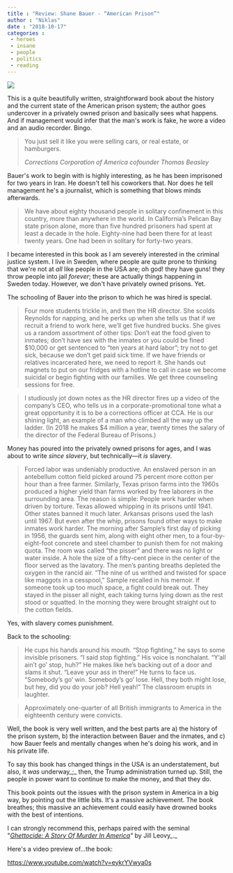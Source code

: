 ```yaml
---
title : "Review: Shane Bauer - “American Prison”"
author : "Niklas"
date : "2018-10-17"
categories : 
 - heroes
 - insane
 - people
 - politics
 - reading
---
```


![](https://niklasblog.com/wp-content/americanprison.jpg)

This is a quite beautifully written, straightforward book about the history and the current state of the American prison system; the author goes undercover in a privately owned prison and basically sees what happens. And if management would infer that the man's work is fake, he wore a video and an audio recorder. Bingo.

> You just sell it like you were selling cars, or real estate, or hamburgers.
> 
> _Corrections Corporation of America cofounder Thomas Beasley_

Bauer's work to begin with is highly interesting, as he has been imprisoned for two years in Iran. He doesn't tell his coworkers that. Nor does he tell management he's a journalist, which is something that blows minds afterwards.

> We have about eighty thousand people in solitary confinement in this country, more than anywhere in the world. In California’s Pelican Bay state prison alone, more than five hundred prisoners had spent at least a decade in the hole. Eighty-nine had been there for at least twenty years. One had been in solitary for forty-two years.

I became interested in this book as I am severely interested in the criminal justice system. I live in Sweden, where people are quite prone to thinking that we're not at _all_ like people in the USA are; oh god! they have guns! they throw people into jail _forever_; these are actually things happening in Sweden today. However, we don't have privately owned prisons. Yet.

The schooling of Bauer into the prison to which he was hired is special.

> Four more students trickle in, and then the HR director. She scolds Reynolds for napping, and he perks up when she tells us that if we recruit a friend to work here, we’ll get five hundred bucks. She gives us a random assortment of other tips: Don’t eat the food given to inmates; don’t have sex with the inmates or you could be fined $10,000 or get sentenced to “ten years at hard labor”; try not to get sick, because we don’t get paid sick time. If we have friends or relatives incarcerated here, we need to report it. She hands out magnets to put on our fridges with a hotline to call in case we become suicidal or begin fighting with our families. We get three counseling sessions for free.

> I studiously jot down notes as the HR director fires up a video of the company’s CEO, who tells us in a corporate-promotional tone what a great opportunity it is to be a corrections officer at CCA. He is our shining light, an example of a man who climbed all the way up the ladder. (In 2018 he makes $4 million a year, twenty times the salary of the director of the Federal Bureau of Prisons.)

Money has poured into the privately owned prisons for ages, and I was about to write _since slavery_, but technically—it _is_ slavery.

> Forced labor was undeniably productive. An enslaved person in an antebellum cotton field picked around 75 percent more cotton per hour than a free farmer. Similarly, Texas prison farms into the 1960s produced a higher yield than farms worked by free laborers in the surrounding area. The reason is simple: People work harder when driven by torture. Texas allowed whipping in its prisons until 1941. Other states banned it much later. Arkansas prisons used the lash until 1967. But even after the whip, prisons found other ways to make inmates work harder. The morning after Sample’s first day of picking in 1956, the guards sent him, along with eight other men, to a four-by-eight-foot concrete and steel chamber to punish them for not making quota. The room was called “the pisser” and there was no light or water inside. A hole the size of a fifty-cent piece in the center of the floor served as the lavatory. The men’s panting breaths depleted the oxygen in the rancid air. “The nine of us writhed and twisted for space like maggots in a cesspool,” Sample recalled in his memoir. If someone took up too much space, a fight could break out. They stayed in the pisser all night, each taking turns lying down as the rest stood or squatted. In the morning they were brought straight out to the cotton fields.

Yes, with slavery comes punishment.

Back to the schooling:

> He cups his hands around his mouth. “Stop fighting,” he says to some invisible prisoners. “I said stop fighting.” His voice is nonchalant. “Y’all ain’t go’ stop, huh?” He makes like he’s backing out of a door and slams it shut. “Leave your ass in there!” He turns to face us. “Somebody’s go’ win. Somebody’s go’ lose. Hell, they both might lose, but hey, did you do your job? Hell yeah!” The classroom erupts in laughter.

> Approximately one-quarter of all British immigrants to America in the eighteenth century were convicts.

Well, the book is very well written, and the best parts are a) the history of the prison system, b) the interaction between Bauer and the inmates, and c)   how Bauer feels and mentally changes when he's doing his work, and in his private life.

To say this book has changed things in the USA is an understatement, but also, it _was_ underway_;_ then, the Trump administration turned up. Still, the people in power want to continue to make the money, and that they do.

This book points out the issues with the prison system in America in a big way, by pointing out the little bits. It's a massive achievement. The book breathes; this massive an achievement could easily have drowned books with the best of intentions.

I can strongly recommend this, perhaps paired with the seminal "_[Ghettocide: A Story Of Murder In America](https://niklasblog.com/?p=17359)"_ by Jill Leovy_._

Here's a video preview of...the book:

https://www.youtube.com/watch?v=eykrYVwya0s
